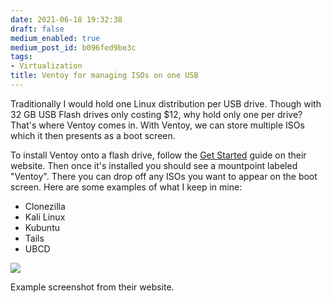 ```yaml
---
date: 2021-06-18 19:32:38
draft: false
medium_enabled: true
medium_post_id: b096fed9be3c
tags:
- Virtualization
title: Ventoy for managing ISOs on one USB
---
```


Traditionally I would hold one Linux distribution per USB drive. Though with 32 GB USB Flash drives only costing $12, why hold only one per drive? That's where Ventoy comes in. With Ventoy, we can store multiple ISOs which it then presents as a boot screen. 

To install Ventoy onto a flash drive, follow the [Get Started](https://www.ventoy.net/en/doc_start.html) guide on their website. Then once it's installed you should see a mountpoint labeled "Ventoy". There you can drop off any ISOs you want to appear on the boot screen. Here are some examples of what I keep in mine:



- Clonezilla
- Kali Linux
- Kubuntu
- Tails
- UBCD

![](/files/images/blog/ventoy.png)

Example screenshot from their website.